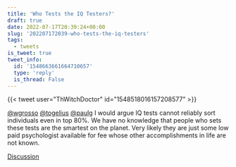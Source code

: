 ```yaml
---
title: 'Who Tests the IQ Testers?'
draft: true
date: 2022-07-17T20:39:24+00:00
slug: '202207172039-who-tests-the-iq-testers'
tags:
  - tweets
is_tweet: true
tweet_info:
  id: '1548663661664710657'
  type: 'reply'
  is_thread: False
---
```




{{< tweet user="ThWitchDoctor" id="1548518016157208577" >}}

[@wgrosso](https://x.com/wgrosso) [@togelius](https://x.com/togelius) [@paulg](https://x.com/paulg) I would argue IQ tests cannot reliably sort individuals even in top 80%. We have no knowledge that people who sets these tests are the smartest on the planet. Very likely they are just some low paid psychologist available for fee whose other accomplishments in life are not known.

[Discussion](https://x.com/sytelus/status/1548663661664710657)
